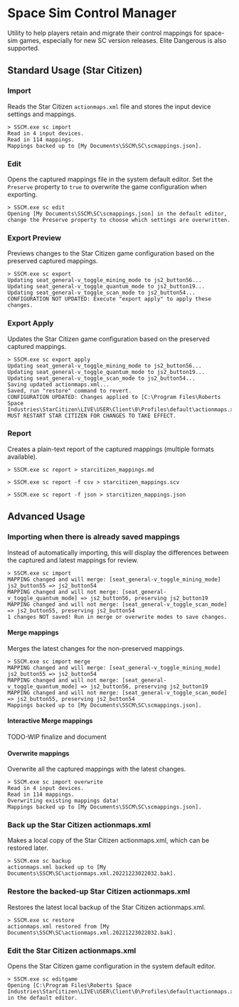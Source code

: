# Space Sim Control Manager

Utility to help players retain and migrate their control mappings for space-sim games, especially for new SC version releases. Elite Dangerous is also supported.

## Standard Usage (Star Citizen)

### Import

Reads the Star Citizen `actionmaps.xml` file and stores the input device settings and mappings.

```text
> SSCM.exe sc import
Read in 4 input devices.
Read in 114 mappings.
Mappings backed up to [My Documents\SSCM\SC\scmappings.json].
```

### Edit

Opens the captured mappings file in the system default editor. Set the `Preserve` property to `true` to overwrite the game configuration when exporting.

```text
> SSCM.exe sc edit
Opening [My Documents\SSCM\SC\scmappings.json] in the default editor, change the Preserve property to choose which settings are overwritten.
```

### Export Preview

Previews changes to the Star Citizen game configuration based on the preserved captured mappings.

```text
> SSCM.exe sc export
Updating seat_general-v_toggle_mining_mode to js2_button56...
Updating seat_general-v_toggle_quantum_mode to js2_button19...
Updating seat_general-v_toggle_scan_mode to js2_button54...
CONFIGURATION NOT UPDATED: Execute "export apply" to apply these changes.
```

### Export Apply

Updates the Star Citizen game configuration based on the preserved captured mappings.

```text
> SSCM.exe sc export apply
Updating seat_general-v_toggle_mining_mode to js2_button56...
Updating seat_general-v_toggle_quantum_mode to js2_button19...
Updating seat_general-v_toggle_scan_mode to js2_button54...
Saving updated actionmaps.xml...
Saved, run "restore" command to revert.
CONFIGURATION UPDATED: Changes applied to [C:\Program Files\Roberts Space Industries\StarCitizen\LIVE\USER\Client\0\Profiles\default\actionmaps.xml].
MUST RESTART STAR CITIZEN FOR CHANGES TO TAKE EFFECT.
```

### Report

Creates a plain-text report of the captured mappings (multiple formats available).

```text
> SSCM.exe sc report > starcitizen_mappings.md
```

```text
> SSCM.exe sc report -f csv > starcitizen_mappings.scv
```

```text
> SSCM.exe sc report -f json > starcitizen_mappings.json
```

## Advanced Usage

### Importing when there is already saved mappings

Instead of automatically importing, this will display the differences between the captured and latest mappings for review.

```text
> SSCM.exe sc import
MAPPING changed and will merge: [seat_general-v_toggle_mining_mode] js2_button55 => js2_button54
MAPPING changed and will not merge: [seat_general-v_toggle_quantum_mode] => js2_button56, preserving js2_button19
MAPPING changed and will not merge: [seat_general-v_toggle_scan_mode] => js2_button55, preserving js2_button54
1 changes NOT saved! Run in merge or overwrite modes to save changes.
```

#### Merge mappings

Merges the latest changes for the non-preserved mappings.

```text
> SSCM.exe sc import merge
MAPPING changed and will merge: [seat_general-v_toggle_mining_mode] js2_button55 => js2_button54
MAPPING changed and will not merge: [seat_general-v_toggle_quantum_mode] => js2_button56, preserving js2_button19
MAPPING changed and will not merge: [seat_general-v_toggle_scan_mode] => js2_button55, preserving js2_button54
Mappings backed up to [My Documents\SSCM\SC\scmappings.json].
```

#### Interactive Merge mappings

TODO-WIP finalize and document

#### Overwrite mappings

Overwrite all the captured mappings with the latest changes.

```text
> SSCM.exe sc import overwrite
Read in 4 input devices.
Read in 114 mappings.
Overwriting existing mappings data!
Mappings backed up to [My Documents\SSCM\SC\scmappings.json].
```

### Back up the Star Citizen actionmaps.xml

Makes a local copy of the Star Citizen actionmaps.xml, which can be restored later.

```text
> SSCM.exe sc backup
actionmaps.xml backed up to [My Documents\SSCM\SC\actionmaps.xml.20221223022032.bak].
```

### Restore the backed-up Star Citizen actionmaps.xml

Restores the latest local backup of the Star Citizen actionmaps.xml.

```text
> SSCM.exe sc restore
actionmaps.xml restored from [My Documents\SSCM\SC\actionmaps.xml.20221223022032.bak].
```

### Edit the Star Citizen actionmaps.xml

Opens the Star Citizen game configuration in the system default editor.

```text
> SSCM.exe sc editgame
Opening [C:\Program Files\Roberts Space Industries\StarCitizen\LIVE\USER\Client\0\Profiles\default\actionmaps.xml] in the default editor.
```
